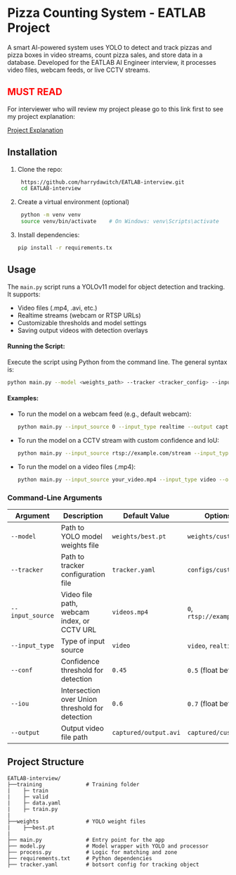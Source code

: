 # Pizza Counting System - EATLAB Project

A smart AI-powered system uses YOLO to detect and track pizzas and pizza boxes in video streams, count pizza sales, and store data in a database. Developed for the EATLAB AI Engineer interview, it processes video files, webcam feeds, or live CCTV streams.

## <span style="color:red">**MUST READ**</span>
For interviewer who will review my project please go to this link first to see my project explanation: 

[Project Explanation](https://www.notion.so/CHU-HOANG-THIEN-LONG-EATLAB-Interview-project-explnation-216d8c535eb680a5aeeaf3c44a054f3e?pvs=4)

## Installation

1. Clone the repo:
   ```bash
    https://github.com/harrydawitch/EATLAB-interview.git
    cd EATLAB-interview
   ```

2. Create a virtual environment (optional)
   ```bash
    python -m venv venv
    source venv/bin/activate    # On Windows: venv\Scripts\activate
    ```
3. Install dependencies:
   ```bash 
   pip install -r requirements.tx
   ```
## Usage 

The `main.py` script runs a YOLOv11 model for object detection and tracking. It supports:

* Video files (.mp4, .avi, etc.)
* Realtime streams (webcam or RTSP URLs)
* Customizable thresholds and model settings
* Saving output videos with detection overlays

####  Running the Script:
Execute the script using Python from the command line. The general syntax is:
```bash
python main.py --model <weights_path> --tracker <tracker_config> --input_source <source> --input_type <type> --conf <confidence> --iou <iou> --output <output_video>
```

#### Examples:
* To run the model on a webcam feed (e.g., default webcam):
    ```bash
    python main.py --input_source 0 --input_type realtime --output captured/webcam_output.avi
    ```

* To run the model on a CCTV stream with custom confidence and IoU:
    ```bash
    python main.py --input_source rtsp://example.com/stream --input_type realtime --conf 0.5 --iou 0.7 --output captured/cctv_output.avi
    ```

* To run the model on a video files (.mp4):
    ```bash
    python main.py --input_source your_video.mp4 --input_type video --output output.avi
    ```

### Command-Line Arguments

| Argument       | Description                                                  | Default Value                              | Options/Examples                      |
|----------------|--------------------------------------------------------------|--------------------------------------------|---------------------------------------|
| `--model`      | Path to YOLO model weights file                              | `weights/best.pt`                          | `weights/custom.pt`                   |
| `--tracker`    | Path to tracker configuration file                           | `tracker.yaml`                             | `configs/custom_tracker.yaml`         |
|`--input_source`| Video file path, webcam index, or CCTV URL                 | `videos.mp4` | `0`, `rtsp://example.com/stream`     |
| `--input_type` | Type of input source                                         | `video`                                    | `video`, `realtime`                   |
| `--conf`       | Confidence threshold for detection                           | `0.45`                                     | `0.5` (float between 0 and 1)         |
| `--iou`        | Intersection over Union threshold for detection              | `0.6`                                      | `0.7` (float between 0 and 1)         |
| `--output`     | Output video file path                                       | `captured/output.avi`                      | `captured/custom_output.avi`          |

## Project Structure
```pqsql
EATLAB-interview/
├──training              # Training folder
|    ├─ train
|    ├─ valid
|    ├─ data.yaml
|    ├─ train.py
|
├──weights               # YOLO weight files
|    ├──best.pt
|
├── main.py              # Entry point for the app
├── model.py             # Model wrapper with YOLO and processor
├── process.py           # Logic for matching and zone
├── requirements.txt     # Python dependencies
├── tracker.yaml         # botsort config for tracking object
```



